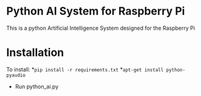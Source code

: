 Python AI System for Raspberry Pi
=================================

This is a python Artificial Intelligence System designed for the Raspberry Pi

Installation
============
To install:
*```pip install -r requirements.txt```
*```apt-get install python-pyaudio ```
- Run python_ai.py
